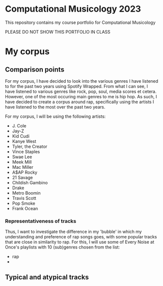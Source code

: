 # Computational Musicology 2023
 This repository contains my course portfolio for Computational Musicology
 
PLEASE DO NOT SHOW THIS PORTFOLIO IN CLASS

# My corpus

## Comparison points
For my corpus, I have decided to look into the various genres I have listened to for the past two years using Spotify Wrapped. From what I can see, I have listened to various genres like rock, pop, soul, media scores et cetera. However, one of the most occuring main genres to me is hip hop. As such, I have decided to create a corpus around rap, specifically using the artists I have listened to the most over the past two years.

For my corpus, I will be using the following artists:
- J. Cole
- Jay-Z
- Kid Cudi
- Kanye West
- Tyler, the Creator
- Vince Staples
- Swae Lee
- Meek Mill
- Mac Miller
- A$AP Rocky
- 21 Savage
- Childish Gambino
- Drake
- Metro Boomin
- Travis Scott
- Pop Smoke
- Frank Ocean

### Representativeness of tracks

Thus, I want to investigate the difference in my 'bubble' in which my understanding and preference of rap songs goes, with some popular tracks that are close in similarity to rap. For this, I will use some of Every Noise at Once's playlists with 10 (sub)genres chosen from the list:

- rap
- 




## Typical and atypical tracks

